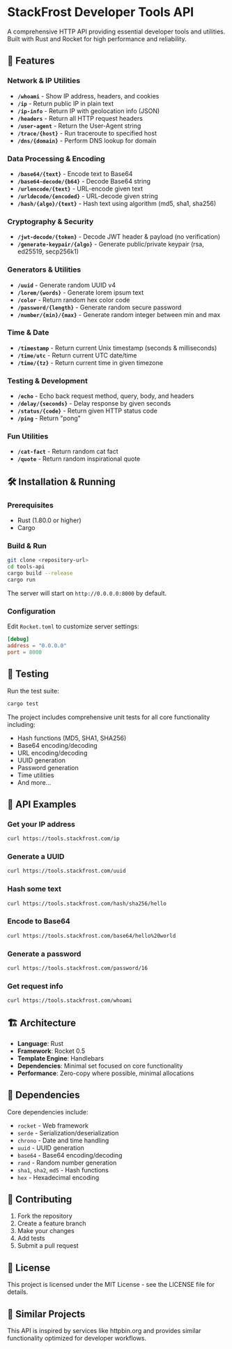 # StackFrost Developer Tools API

A comprehensive HTTP API providing essential developer tools and utilities. Built with Rust and Rocket for high performance and reliability.

## 🚀 Features

### Network & IP Utilities
- **`/whoami`** - Show IP address, headers, and cookies
- **`/ip`** - Return public IP in plain text
- **`/ip-info`** - Return IP with geolocation info (JSON)
- **`/headers`** - Return all HTTP request headers
- **`/user-agent`** - Return the User-Agent string
- **`/trace/{host}`** - Run traceroute to specified host
- **`/dns/{domain}`** - Perform DNS lookup for domain

### Data Processing & Encoding
- **`/base64/{text}`** - Encode text to Base64
- **`/base64-decode/{b64}`** - Decode Base64 string
- **`/urlencode/{text}`** - URL-encode given text
- **`/urldecode/{encoded}`** - URL-decode given string
- **`/hash/{algo}/{text}`** - Hash text using algorithm (md5, sha1, sha256)

### Cryptography & Security
- **`/jwt-decode/{token}`** - Decode JWT header & payload (no verification)
- **`/generate-keypair/{algo}`** - Generate public/private keypair (rsa, ed25519, secp256k1)

### Generators & Utilities
- **`/uuid`** - Generate random UUID v4
- **`/lorem/{words}`** - Generate lorem ipsum text
- **`/color`** - Return random hex color code
- **`/password/{length}`** - Generate random secure password
- **`/number/{min}/{max}`** - Generate random integer between min and max

### Time & Date
- **`/timestamp`** - Return current Unix timestamp (seconds & milliseconds)
- **`/time/utc`** - Return current UTC date/time
- **`/time/{tz}`** - Return current time in given timezone

### Testing & Development
- **`/echo`** - Echo back request method, query, body, and headers
- **`/delay/{seconds}`** - Delay response by given seconds
- **`/status/{code}`** - Return given HTTP status code
- **`/ping`** - Return "pong"

### Fun Utilities
- **`/cat-fact`** - Return random cat fact
- **`/quote`** - Return random inspirational quote

## 🛠️ Installation & Running

### Prerequisites
- Rust (1.80.0 or higher)
- Cargo

### Build & Run
```bash
git clone <repository-url>
cd tools-api
cargo build --release
cargo run
```

The server will start on `http://0.0.0.0:8000` by default.

### Configuration
Edit `Rocket.toml` to customize server settings:
```toml
[debug]
address = "0.0.0.0"
port = 8000
```

## 🧪 Testing

Run the test suite:
```bash
cargo test
```

The project includes comprehensive unit tests for all core functionality including:
- Hash functions (MD5, SHA1, SHA256)
- Base64 encoding/decoding
- URL encoding/decoding
- UUID generation
- Password generation
- Time utilities
- And more...

## 📝 API Examples

### Get your IP address
```bash
curl https://tools.stackfrost.com/ip
```

### Generate a UUID
```bash
curl https://tools.stackfrost.com/uuid
```

### Hash some text
```bash
curl https://tools.stackfrost.com/hash/sha256/hello
```

### Encode to Base64
```bash
curl https://tools.stackfrost.com/base64/hello%20world
```

### Generate a password
```bash
curl https://tools.stackfrost.com/password/16
```

### Get request info
```bash
curl https://tools.stackfrost.com/whoami
```

## 🏗️ Architecture

- **Language**: Rust
- **Framework**: Rocket 0.5
- **Template Engine**: Handlebars
- **Dependencies**: Minimal set focused on core functionality
- **Performance**: Zero-copy where possible, minimal allocations

## 🔧 Dependencies

Core dependencies include:
- `rocket` - Web framework
- `serde` - Serialization/deserialization
- `chrono` - Date and time handling
- `uuid` - UUID generation
- `base64` - Base64 encoding/decoding
- `rand` - Random number generation
- `sha1`, `sha2`, `md5` - Hash functions
- `hex` - Hexadecimal encoding

## 🤝 Contributing

1. Fork the repository
2. Create a feature branch
3. Make your changes
4. Add tests
5. Submit a pull request

## 📄 License

This project is licensed under the MIT License - see the LICENSE file for details.

## 🌟 Similar Projects

This API is inspired by services like httpbin.org and provides similar functionality optimized for developer workflows.